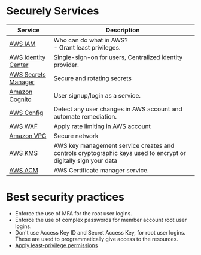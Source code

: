 # Securely Services

| Service                                                              | Description                                                                                                   |
|----------------------------------------------------------------------|---------------------------------------------------------------------------------------------------------------|
| [AWS IAM](AWSUsers&AccessMgmt/AWSIAM.md)                             | Who can do what in AWS?<br/>- Grant least privileges.                                                         |
| [AWS Identity Center](AWSUsers&AccessMgmt/AWSIAMIdentityCenter.md)   | Single-sign-on for users, Centralized identity provider.                                                      |
| [AWS Secrets Manager](AWSSecretsManager.md)                          | Secure and rotating secrets                                                                                   |
| [Amazon Cognito](AmazonCognito.md)                                   | User signup/login as a service.                                                                               |
| [AWS Config](AWSConfig.md)                                           | Detect any user changes in AWS account and automate remediation.                                              |
| [AWS WAF](AWSWAF.md)                                                 | Apply rate limiting in AWS account                                                                            |
| [Amazon VPC](../1_NetworkingAndContentDelivery/AmazonVPC.md)         | Secure network                                                                                                |
| [AWS KMS](AWSKMS.md)                                                 | AWS key management service creates and controls cryptographic keys used to encrypt or digitally sign your data |
| [AWS ACM](AWSACM.md)                                                 | AWS Certificate manager service.                                                                              |

# Best security practices
- Enforce the use of MFA for the root user logins.
- Enforce the use of complex passwords for member account root user logins.
- Don't use Access Key ID and Secret Access Key, for root user logins. These are used to programmatically give access to the resources.
- [Apply least-privilege permissions](https://docs.aws.amazon.com/IAM/latest/UserGuide/best-practices.html#grant-least-privilege)
